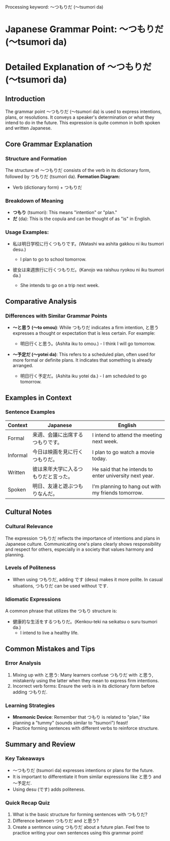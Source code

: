 Processing keyword: ～つもりだ (〜tsumori da)
# Japanese Grammar Point: ～つもりだ (〜tsumori da)
# Detailed Explanation of ～つもりだ (〜tsumori da)
## Introduction
The grammar point ～つもりだ (〜tsumori da) is used to express intentions, plans, or resolutions. It conveys a speaker's determination or what they intend to do in the future. This expression is quite common in both spoken and written Japanese.
## Core Grammar Explanation
### Structure and Formation
The structure of ～つもりだ consists of the verb in its dictionary form, followed by つもりだ (tsumori da). 
**Formation Diagram:**
- Verb (dictionary form) + つもりだ
### Breakdown of Meaning
- **つもり** (tsumori): This means "intention" or "plan."
- **だ** (da): This is the copula and can be thought of as "is" in English.
### Usage Examples:
- 私は明日学校に行くつもりです。(Watashi wa ashita gakkou ni iku tsumori desu.)
  - I plan to go to school tomorrow.
  
- 彼女は来週旅行に行くつもりだ。(Kanojo wa raishuu ryokou ni iku tsumori da.)
  - She intends to go on a trip next week.
## Comparative Analysis
### Differences with Similar Grammar Points
- **～と思う (〜to omou)**: While つもりだ indicates a firm intention, と思う expresses a thought or expectation that is less certain. For example:
  - 明日行くと思う。(Ashita iku to omou.) - I think I will go tomorrow.
  
- **～予定だ (〜yotei da)**: This refers to a scheduled plan, often used for more formal or definite plans. It indicates that something is already arranged.
  - 明日行く予定だ。(Ashita iku yotei da.) - I am scheduled to go tomorrow.
## Examples in Context
### Sentence Examples
| Context         | Japanese                                              | English                               |
|-----------------|------------------------------------------------------|---------------------------------------|
| Formal          | 来週、会議に出席するつもりです。                       | I intend to attend the meeting next week. |
| Informal        | 今日は映画を見に行くつもりだ。                       | I plan to go watch a movie today.   |
| Written         | 彼は来年大学に入るつもりだと言った。                 | He said that he intends to enter university next year. |
| Spoken          | 明日、友達と遊ぶつもりなんだ。                        | I’m planning to hang out with my friends tomorrow. |
## Cultural Notes
### Cultural Relevance
The expression つもりだ reflects the importance of intentions and plans in Japanese culture. Communicating one's plans clearly shows responsibility and respect for others, especially in a society that values harmony and planning.
### Levels of Politeness
- When using つもりだ, adding です (desu) makes it more polite. In casual situations, つもりだ can be used without です.
### Idiomatic Expressions
A common phrase that utilizes the つもり structure is:
- 健康的な生活をするつもりだ。(Kenkou-teki na seikatsu o suru tsumori da.)
  - I intend to live a healthy life.
## Common Mistakes and Tips
### Error Analysis
1. Mixing up with と思う: Many learners confuse つもりだ with と思う, mistakenly using the latter when they mean to express firm intentions.
2. Incorrect verb forms: Ensure the verb is in its dictionary form before adding つもりだ.
### Learning Strategies
- **Mnemonic Device**: Remember that つもり is related to "plan," like planning a "tummy" (sounds similar to "tsumori") feast! 
- Practice forming sentences with different verbs to reinforce structure.
## Summary and Review
### Key Takeaways
- ～つもりだ (tsumori da) expresses intentions or plans for the future.
- It is important to differentiate it from similar expressions like と思う and ～予定だ.
- Using desu (です) adds politeness.
### Quick Recap Quiz
1. What is the basic structure for forming sentences with つもりだ?
2. Difference between つもりだ and と思う?
3. Create a sentence using つもりだ about a future plan.
Feel free to practice writing your own sentences using this grammar point!
